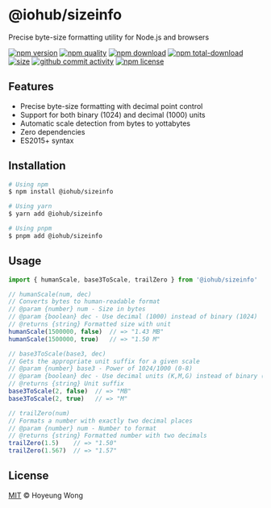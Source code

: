 # @iohub/sizeinfo

Precise byte-size formatting utility for Node.js and browsers

[![npm version](https://img.shields.io/npm/v/@iohub/sizeinfo.svg?style=flat-square)](https://npmjs.org/package/@iohub/sizeinfo)
[![npm quality](http://npm.packagequality.com/shield/@iohub/sizeinfo.svg?style=flat-square)](http://packagequality.com/#?package=@iohub/sizeinfo)
[![npm download](https://img.shields.io/npm/dm/@iohub/sizeinfo.svg?style=flat-square)](https://npmjs.org/package/@iohub/sizeinfo)
[![npm total-download](https://img.shields.io/npm/dt/@iohub/sizeinfo.svg?style=flat-square)](https://npmjs.org/package/@iohub/sizeinfo)
[![size](https://packagephobia.now.sh/badge?p=@iohub/sizeinfo)](https://packagephobia.now.sh/result?p=@iohub/sizeinfo)
[![github commit activity](https://img.shields.io/github/commit-activity/y/hoyeungw/iohub?style=flat-square)](https://github.com/hoyeungw/iohub)
[![npm license](https://img.shields.io/npm/l/@iohub/sizeinfo.svg?style=flat-square)](https://npmjs.org/package/@iohub/sizeinfo)

## Features

- Precise byte-size formatting with decimal point control
- Support for both binary (1024) and decimal (1000) units
- Automatic scale detection from bytes to yottabytes
- Zero dependencies
- ES2015+ syntax

## Installation

```bash
# Using npm
$ npm install @iohub/sizeinfo

# Using yarn
$ yarn add @iohub/sizeinfo

# Using pnpm
$ pnpm add @iohub/sizeinfo
```

## Usage

```js
import { humanScale, base3ToScale, trailZero } from '@iohub/sizeinfo'

// humanScale(num, dec)
// Converts bytes to human-readable format
// @param {number} num - Size in bytes
// @param {boolean} dec - Use decimal (1000) instead of binary (1024)
// @returns {string} Formatted size with unit
humanScale(1500000, false)  // => "1.43 MB"
humanScale(1500000, true)   // => "1.50 M"

// base3ToScale(base3, dec)
// Gets the appropriate unit suffix for a given scale
// @param {number} base3 - Power of 1024/1000 (0-8)
// @param {boolean} dec - Use decimal units (K,M,G) instead of binary (KB,MB,GB)
// @returns {string} Unit suffix
base3ToScale(2, false)  // => "MB"
base3ToScale(2, true)   // => "M"

// trailZero(num)
// Formats a number with exactly two decimal places
// @param {number} num - Number to format
// @returns {string} Formatted number with two decimals
trailZero(1.5)    // => "1.50"
trailZero(1.567)  // => "1.57"
```

## License

[MIT](LICENSE) © Hoyeung Wong
